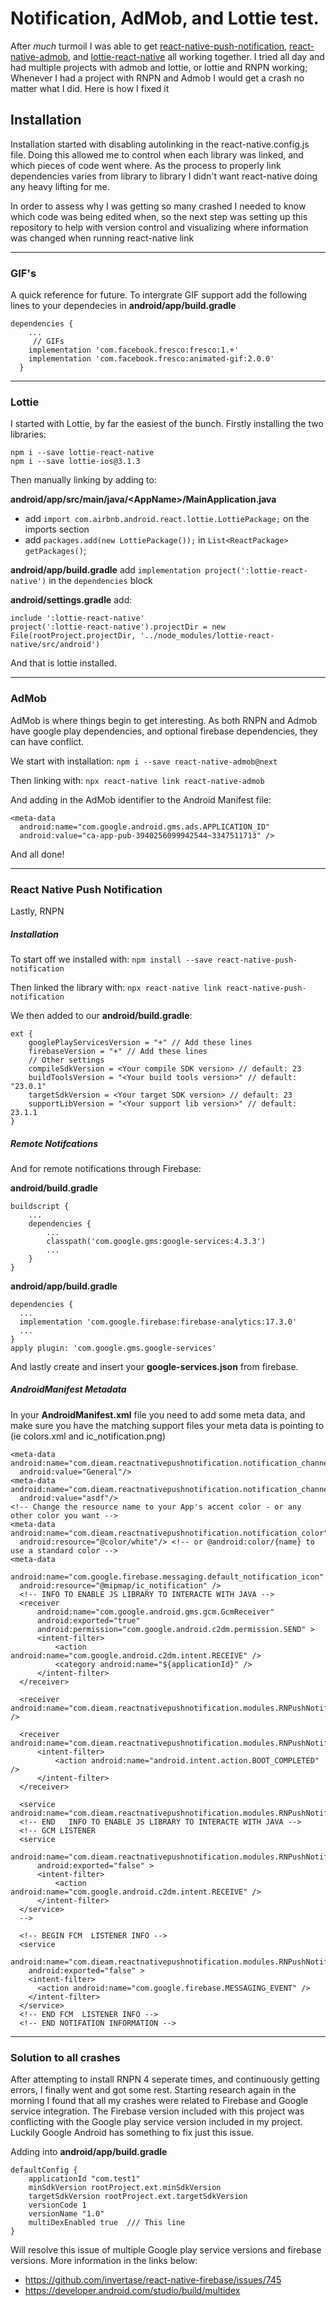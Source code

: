 # Notification, AdMob, and Lottie test.

After *much* turmoil I was able to get [react-native-push-notification](https://github.com/zo0r/react-native-push-notification#readme), [react-native-admob](https://github.com/sbugert/react-native-admob), and [lottie-react-native](https://github.com/react-native-community/lottie-react-native) all working together. I tried all day and had multiple projects with admob and lottie, or lottie and RNPN working; Whenever I had a project with RNPN and Admob I would get a crash no matter what I did.
Here is how I fixed it

## Installation

Installation started with disabling autolinking in the react-native.config.js file. Doing this allowed me to control when each library was linked, and which pieces of code went where. As the process to properly link dependencies varies from library to library I didn't want react-native doing any heavy lifting for me.

In order to assess why I was getting so many crashed I needed to know which code was being edited when, so the next step was setting up this repository to help with version control and visualizing where information was changed when running react-native link


---

### GIF's

A quick reference for future. To intergrate GIF support add the following lines to your dependecies in **android/app/build.gradle**

```
dependencies {
    ...
     // GIFs
    implementation 'com.facebook.fresco:fresco:1.+'
    implementation 'com.facebook.fresco:animated-gif:2.0.0'
  }
 ```
---

### Lottie

I started with Lottie, by far the easiest of the bunch.
Firstly installing the two libraries:
```
npm i --save lottie-react-native
npm i --save lottie-ios@3.1.3
```

Then manually linking by adding to:

**android/app/src/main/java/\<AppName\>/MainApplication.java**
- add `import com.airbnb.android.react.lottie.LottiePackage;` on the imports section
- add `packages.add(new LottiePackage());` in `List<ReactPackage> getPackages()`;

 **android/app/build.gradle**
add `implementation project(':lottie-react-native')` in the `dependencies` block

**android/settings.gradle**
add:
```
include ':lottie-react-native'
project(':lottie-react-native').projectDir = new File(rootProject.projectDir, '../node_modules/lottie-react-native/src/android')
```

And that is lottie installed.

---

### AdMob

AdMob is where things begin to get interesting. As both RNPN and Admob have google play dependencies, and optional firebase dependencies, they can have conflict.

We start with installation:
`npm i --save react-native-admob@next`

Then linking with:
`npx react-native link react-native-admob`

And adding in the AdMob identifier to the Android Manifest file:
```
<meta-data
  android:name="com.google.android.gms.ads.APPLICATION_ID"
  android:value="ca-app-pub-3940256099942544~3347511713" />
```

And all done!

---

### React Native Push Notification

Lastly, RNPN

##### Installation
To start off we installed with:
`npm install --save react-native-push-notification`

Then linked the library with:
`npx react-native link react-native-push-notification`

We then added to our **android/build.gradle**:
```
ext {
    googlePlayServicesVersion = "+" // Add these lines
    firebaseVersion = "+" // Add these lines
    // Other settings
    compileSdkVersion = <Your compile SDK version> // default: 23
    buildToolsVersion = "<Your build tools version>" // default: "23.0.1"
    targetSdkVersion = <Your target SDK version> // default: 23
    supportLibVersion = "<Your support lib version>" // default: 23.1.1
}
```

##### Remote Notifcations
And for remote notifications through Firebase:

**android/build.gradle**
```
buildscript {
    ...
    dependencies {
        ...
        classpath('com.google.gms:google-services:4.3.3')
        ...
    }
}
```

**android/app/build.gradle**
```
dependencies {
  ...
  implementation 'com.google.firebase:firebase-analytics:17.3.0'
  ...
}
apply plugin: 'com.google.gms.google-services'
```

And lastly create and insert your **google-services.json** from firebase.

##### AndroidManifest Metadata

In your **AndroidManifest.xml** file you need to add some meta data, and make sure you have the matching support files your meta data is pointing to (ie colors.xml and ic_notification.png)

```
<meta-data  android:name="com.dieam.reactnativepushnotification.notification_channel_name"
  android:value="General"/>
<meta-data  android:name="com.dieam.reactnativepushnotification.notification_channel_description"
  android:value="asdf"/>
<!-- Change the resource name to your App's accent color - or any other color you want -->
<meta-data  android:name="com.dieam.reactnativepushnotification.notification_color"
  android:resource="@color/white"/> <!-- or @android:color/{name} to use a standard color -->
<meta-data
  android:name="com.google.firebase.messaging.default_notification_icon"
  android:resource="@mipmap/ic_notification" />
  <!-- INFO TO ENABLE JS LIBRARY TO INTERACTE WITH JAVA -->
  <receiver
      android:name="com.google.android.gms.gcm.GcmReceiver"
      android:exported="true"
      android:permission="com.google.android.c2dm.permission.SEND" >
      <intent-filter>
          <action android:name="com.google.android.c2dm.intent.RECEIVE" />
          <category android:name="${applicationId}" />
      </intent-filter>
  </receiver>

  <receiver android:name="com.dieam.reactnativepushnotification.modules.RNPushNotificationPublisher" />

  <receiver android:name="com.dieam.reactnativepushnotification.modules.RNPushNotificationBootEventReceiver">
      <intent-filter>
          <action android:name="android.intent.action.BOOT_COMPLETED" />
      </intent-filter>
  </receiver>

  <service android:name="com.dieam.reactnativepushnotification.modules.RNPushNotificationRegistrationService"/>
  <!-- END   INFO TO ENABLE JS LIBRARY TO INTERACTE WITH JAVA -->
  <!-- GCM LISTENER
  <service
      android:name="com.dieam.reactnativepushnotification.modules.RNPushNotificationListenerServiceGcm"
      android:exported="false" >
      <intent-filter>
          <action android:name="com.google.android.c2dm.intent.RECEIVE" />
      </intent-filter>
  </service>
  -->

  <!-- BEGIN FCM  LISTENER INFO -->
  <service
    android:name="com.dieam.reactnativepushnotification.modules.RNPushNotificationListenerService"
    android:exported="false" >
    <intent-filter>
      <action android:name="com.google.firebase.MESSAGING_EVENT" />
    </intent-filter>
  </service>
  <!-- END FCM  LISTENER INFO -->
  <!-- END NOTIFATION INFORMATION -->
```

---

### Solution to all crashes

After attempting to install RNPN 4 seperate times, and continuously getting errors, I finally went and got some rest. Starting research again in the morning I found that all my crashes were related to Firebase and Google service integration. The Firebase version included with this project was conflicting with the Google play service version included in my project.
Luckily Google Android has something to fix just this issue.

Adding into **android/app/build.gradle**
```
defaultConfig {
    applicationId "com.test1"
    minSdkVersion rootProject.ext.minSdkVersion
    targetSdkVersion rootProject.ext.targetSdkVersion
    versionCode 1
    versionName "1.0"
    multiDexEnabled true  /// This line
}
```

Will resolve this issue of multiple Google play service versions and firebase versions.
More information in the links below:
- https://github.com/invertase/react-native-firebase/issues/745
- https://developer.android.com/studio/build/multidex

